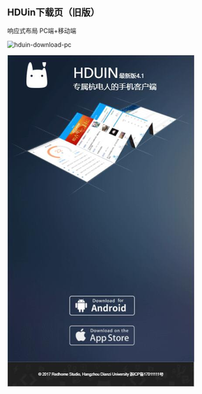 ## HDUin下载页（旧版）
响应式布局 PC端+移动端

![hduin-download-pc](.\hduin-download-pc.png)

![hduin-download-mobile](.\hduin-download-mobile.jpg)